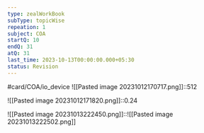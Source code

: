 ```yaml
---
type: zealWorkBook
subType: topicWise
repeation: 1
subject: COA
startQ: 10
endQ: 31
atQ: 31
last_time: 2023-10-13T00:00:00.000+05:30
status: Revision
---
```

#card/COA/io_device ![[Pasted image 20231012170717.png]]::512

![[Pasted image 20231012171820.png]]::0.24

![[Pasted image 20231013222450.png]]::![[Pasted image 20231013222502.png]]

